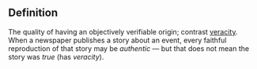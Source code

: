 ## Definition

The quality of having an objectively verifiable origin; contrast [veracity](term_veracity). When a newspaper publishes a story about an event, every faithful reproduction of that story may be *authentic* &mdash; but that does not mean the story was *true* (has *veracity*).